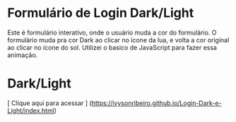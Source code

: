 # Formulário de Login Dark/Light

Este é formulário interativo, onde o usuário muda a cor do formulário. O formulário muda pra cor Dark ao clicar no ícone da lua, e volta a cor original ao clicar no ícone do sol. Utilizei o basico de JavaScript para fazer essa animação.

# Dark/Light

[ Clique aqui para acessar ] (https://ivysonribeiro.github.io/Login-Dark-e-Light/index.html)


 
